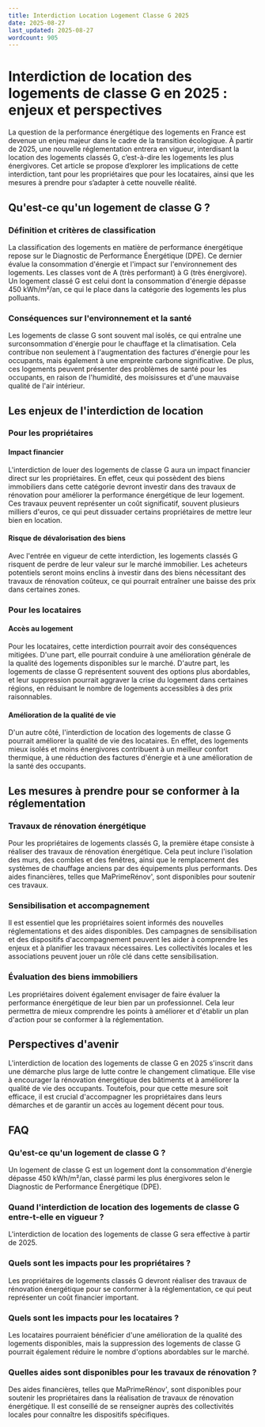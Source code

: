 ```yaml
---
title: Interdiction Location Logement Classe G 2025
date: 2025-08-27
last_updated: 2025-08-27
wordcount: 905
---
```


# Interdiction de location des logements de classe G en 2025 : enjeux et perspectives

La question de la performance énergétique des logements en France est devenue un enjeu majeur dans le cadre de la transition écologique. À partir de 2025, une nouvelle réglementation entrera en vigueur, interdisant la location des logements classés G, c’est-à-dire les logements les plus énergivores. Cet article se propose d’explorer les implications de cette interdiction, tant pour les propriétaires que pour les locataires, ainsi que les mesures à prendre pour s’adapter à cette nouvelle réalité.

## Qu'est-ce qu'un logement de classe G ?

### Définition et critères de classification

La classification des logements en matière de performance énergétique repose sur le Diagnostic de Performance Énergétique (DPE). Ce dernier évalue la consommation d'énergie et l'impact sur l'environnement des logements. Les classes vont de A (très performant) à G (très énergivore). Un logement classé G est celui dont la consommation d'énergie dépasse 450 kWh/m²/an, ce qui le place dans la catégorie des logements les plus polluants.

### Conséquences sur l'environnement et la santé

Les logements de classe G sont souvent mal isolés, ce qui entraîne une surconsommation d'énergie pour le chauffage et la climatisation. Cela contribue non seulement à l'augmentation des factures d'énergie pour les occupants, mais également à une empreinte carbone significative. De plus, ces logements peuvent présenter des problèmes de santé pour les occupants, en raison de l'humidité, des moisissures et d'une mauvaise qualité de l'air intérieur.

## Les enjeux de l'interdiction de location

### Pour les propriétaires

#### Impact financier

L'interdiction de louer des logements de classe G aura un impact financier direct sur les propriétaires. En effet, ceux qui possèdent des biens immobiliers dans cette catégorie devront investir dans des travaux de rénovation pour améliorer la performance énergétique de leur logement. Ces travaux peuvent représenter un coût significatif, souvent plusieurs milliers d'euros, ce qui peut dissuader certains propriétaires de mettre leur bien en location.

#### Risque de dévalorisation des biens

Avec l'entrée en vigueur de cette interdiction, les logements classés G risquent de perdre de leur valeur sur le marché immobilier. Les acheteurs potentiels seront moins enclins à investir dans des biens nécessitant des travaux de rénovation coûteux, ce qui pourrait entraîner une baisse des prix dans certaines zones.

### Pour les locataires

#### Accès au logement

Pour les locataires, cette interdiction pourrait avoir des conséquences mitigées. D'une part, elle pourrait conduire à une amélioration générale de la qualité des logements disponibles sur le marché. D'autre part, les logements de classe G représentent souvent des options plus abordables, et leur suppression pourrait aggraver la crise du logement dans certaines régions, en réduisant le nombre de logements accessibles à des prix raisonnables.

#### Amélioration de la qualité de vie

D'un autre côté, l'interdiction de location des logements de classe G pourrait améliorer la qualité de vie des locataires. En effet, des logements mieux isolés et moins énergivores contribuent à un meilleur confort thermique, à une réduction des factures d'énergie et à une amélioration de la santé des occupants.

## Les mesures à prendre pour se conformer à la réglementation

### Travaux de rénovation énergétique

Pour les propriétaires de logements classés G, la première étape consiste à réaliser des travaux de rénovation énergétique. Cela peut inclure l'isolation des murs, des combles et des fenêtres, ainsi que le remplacement des systèmes de chauffage anciens par des équipements plus performants. Des aides financières, telles que MaPrimeRénov', sont disponibles pour soutenir ces travaux.

### Sensibilisation et accompagnement

Il est essentiel que les propriétaires soient informés des nouvelles réglementations et des aides disponibles. Des campagnes de sensibilisation et des dispositifs d'accompagnement peuvent les aider à comprendre les enjeux et à planifier les travaux nécessaires. Les collectivités locales et les associations peuvent jouer un rôle clé dans cette sensibilisation.

### Évaluation des biens immobiliers

Les propriétaires doivent également envisager de faire évaluer la performance énergétique de leur bien par un professionnel. Cela leur permettra de mieux comprendre les points à améliorer et d'établir un plan d'action pour se conformer à la réglementation.

## Perspectives d'avenir

L'interdiction de location des logements de classe G en 2025 s'inscrit dans une démarche plus large de lutte contre le changement climatique. Elle vise à encourager la rénovation énergétique des bâtiments et à améliorer la qualité de vie des occupants. Toutefois, pour que cette mesure soit efficace, il est crucial d'accompagner les propriétaires dans leurs démarches et de garantir un accès au logement décent pour tous.

## FAQ

### Qu'est-ce qu'un logement de classe G ?

Un logement de classe G est un logement dont la consommation d'énergie dépasse 450 kWh/m²/an, classé parmi les plus énergivores selon le Diagnostic de Performance Énergétique (DPE).

### Quand l'interdiction de location des logements de classe G entre-t-elle en vigueur ?

L'interdiction de location des logements de classe G sera effective à partir de 2025.

### Quels sont les impacts pour les propriétaires ?

Les propriétaires de logements classés G devront réaliser des travaux de rénovation énergétique pour se conformer à la réglementation, ce qui peut représenter un coût financier important.

### Quels sont les impacts pour les locataires ?

Les locataires pourraient bénéficier d'une amélioration de la qualité des logements disponibles, mais la suppression des logements de classe G pourrait également réduire le nombre d'options abordables sur le marché.

### Quelles aides sont disponibles pour les travaux de rénovation ?

Des aides financières, telles que MaPrimeRénov', sont disponibles pour soutenir les propriétaires dans la réalisation de travaux de rénovation énergétique. Il est conseillé de se renseigner auprès des collectivités locales pour connaître les dispositifs spécifiques.